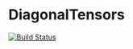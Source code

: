 # DiagonalTensors

[![Build Status](https://travis-ci.org/ntezak/DiagonalTensors.jl.svg?branch=master)](https://travis-ci.org/ntezak/DiagonalTensors.jl)
